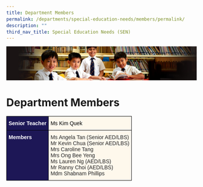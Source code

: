 ```yaml
---
title: Department Members
permalink: /departments/special-education-needs/members/permalink/
description: ""
third_nav_title: Special Education Needs (SEN)
---
```

![](/images/Sub-banner1.jpg)

Department Members
==================

<style type="text/css">
.tg  {border-collapse:collapse;border-spacing:0;}
.tg td{border-color:black;border-style:solid;border-width:1px;font-family:Arial, sans-serif;font-size:14px;
  overflow:hidden;padding:10px 5px;word-break:normal;}
.tg th{border-color:black;border-style:solid;border-width:1px;font-family:Arial, sans-serif;font-size:14px;
  font-weight:normal;overflow:hidden;padding:10px 5px;word-break:normal;}
.tg .tg-hkt7{background-color:#1D1756;color:#FFF;font-weight:bold;text-align:left;vertical-align:middle}
.tg .tg-inqa{background-color:#FEF8EC;color:#232323;text-align:left;vertical-align:top}
.tg .tg-4mqj{background-color:#1D1756;color:#FFF;font-weight:bold;text-align:left;vertical-align:top}
</style>
<table class="tg">
<thead>
  <tr>
    <th class="tg-hkt7"><span style="color:#FFF;background-color:#1D1756">Senior Teacher</span></th>
    <th class="tg-inqa"><span style="color:#000;background-color:transparent">Ms Kim Quek</span></th>
  </tr>
</thead>
<tbody>
  <tr>
    <td class="tg-4mqj"><span style="color:#FFF;background-color:#1D1756">Members </span></td>
    <td class="tg-inqa"><span style="background-color:transparent">Ms Angela Tan (Senior AED/LBS)</span><br><span style="background-color:transparent">Mr Kevin Chua (Senior AED/LBS)</span><br><span style="background-color:transparent">Mrs Caroline Tang </span><br><span style="background-color:transparent">Mrs Ong Bee Yeng </span><br><span style="background-color:transparent">Ms Lauren Ng (AED/LBS) </span><br><span style="background-color:transparent">Mr Ranny Choi (AED/LBS) </span><br><span style="background-color:transparent">Mdm Shabnam Phillips </span></td>
  </tr>
</tbody>
</table>